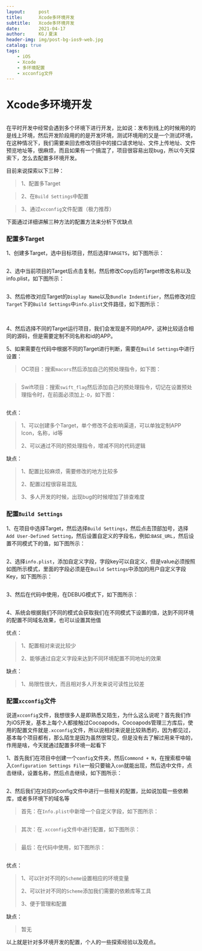 ```yaml
---
layout:     post
title:      Xcode多环境开发
subtitle:   Xcode多环境开发
date:       2021-04-17
author:     KG丿夏沫
header-img: img/post-bg-ios9-web.jpg
catalog: true
tags:
    - iOS
    - Xcode
    - 多环境配置
    - xcconfig文件
---
```


# Xcode多环境开发

<img src="../img/20210417001.jpg" alt=""/>

在平时开发中经常会遇到多个环境下进行开发，比如说：发布到线上的时候用的的是线上环境，然后开发阶段用的的是开发环境，测试环境用的又是一个测试环境，在这种情况下，我们需要来回去修改项目中的接口请求地址、文件上传地址、文件预览地址等，很麻烦，而且如果有一个搞混了，项目很容易出现bug，所以今天探索下，怎么去配置多环境开发。

目前来说探索以下三种：
>1、配置多Target

>2、在```Build Settings```中配置

>3、通过```xcconfig```文件配置（极力推荐）

下面通过详细讲解三种方法的配置方法来分析下优缺点

### 配置多Target

1、创建多Target，选中目标项目，然后选择```TARGETS```，如下图所示：

<img src="../img/20210417002.jpg" alt="" />

2、选中当前项目的Target后点击复制，然后修改Copy后的Target修改名称以及info.plist，如下图所示：

<img src="../img/20210418001.jpg" alt="" />

3、然后修改对应Target的```Display Name```以及```Bundle Indentifier```，然后修改对应```Target```下的```Build Settings```中```info.plist```文件路径，如下图所示：

<img src="../img/20210418002.jpg" alt="" />
<img src="../img/20210418003.jpg" alt="" />

4、然后选择不同的Target运行项目，我们会发现是不同的APP，这种比较适合相同的源码，但是需要定制不同名称和id的APP。

5、如果需要在代码中根据不同的Target进行判断，需要在```Build Settings```中进行设置：

> OC项目：搜索```macors```然后添加自己的预处理指令，如下图：

<img src="../img/20210418004.jpg" alt="" />

> Swift项目：搜索```swift_flag```然后添加自己的预处理指令，切记在设置预处理指令时，在前面必须加上```-D```，如下图：

<img src="../img/20210418005.jpg" alt="" />

优点：

> 1、可以创建多个Target，单个修改不会影响渠道，可以单独定制APP Icon，名称，id等
>
> 2、可以通过不同的预处理指令，增减不同的代码逻辑

缺点：

> 1、配置比较麻烦，需要修改的地方比较多
>
> 2、配置过程很容易混乱
> 
> 3、多人开发的时候，出现bug的时候增加了排查难度

### 配置```Build Settings```

1、在项目中选择Target，然后选择```Build Settings```，然后点击顶部加号，选择```Add User-Defined Setting```，然后设置自定义的字段名，例如:```BASE_URL```，然后设置不同模式下的值，如下图所示：

<img src="../img/20210418006.jpg" alt="" />

2、选择```info.plist```，添加自定义字段，字段key可以自定义，但是value必须按照如图所示模式，里面的字段必须是在```Build Settings```中添加的用户自定义字段Key，如下图所示：

<img src="../img/20210418007.jpg" alt="" />

3、然后在代码中使用，在DEBUG模式下，如下图所示：

<img src="../img/20210418008.jpg" alt="" />

4、系统会根据我们不同的模式会获取我们在不同模式下设置的值，达到不同环境的配置不同域名效果，也可以设置其他值

优点：

> 1、配置相对来说比较少
> 
> 2、能够通过自定义字段来达到不同环境配置不同地址的效果

缺点：

> 1、局限性很大，而且相对多人开发来说可读性比较差

### 配置```xcconfig```文件

说道```xcconfig```文件，我想很多人是即熟悉又陌生，为什么这么说呢？首先我们作为iOS开发，基本上每个人都接触过Cocoapods，Cocoapods管理三方库后，使用的配置文件就是```.xcconfig```文件，所以说相对来说是比较熟悉的，因为都见过，基本每个项目都有，那么陌生是因为虽然很常见，但是没有去了解过用来干啥的，作用是啥，今天就通过配置多环境一起看下

1、首先我们在项目中创建一个```config```文件夹，然后```Commond + N```，在搜索框中输入```Configuration Settings File```一般只要输入```con```就能出现，然后选中文件，点击继续，设置名称，然后点击继续，如下图所示：

<img src="../img/20210418009.jpg" alt="" />

2、然后我们在对应的config文件中进行一些相关的配置，比如说加载一些依赖库，或者多环境下的域名等

> 首先：在```Info.plist```中新增一个自定义字段，如下图所示：

<img src="../img/20210418010.jpg" alt="" />

> 其次：在```.xcconfig```文件中进行配置，如下图所示：

<img src="../img/20210418011.jpg" alt="" />

>最后：在代码中使用，如下图所示：

<img src="../img/20210418012.jpg" alt="" />

优点：

> 1、可以针对不同的```Scheme```设置相应的环境变量
> 
> 2、可以针对不同的```Scheme```添加我们需要的依赖库等工具
> 
> 3、便于管理和配置

缺点：

> 暂无

以上就是针对多环境开发的配置，个人的一些探索经验以及观点。
